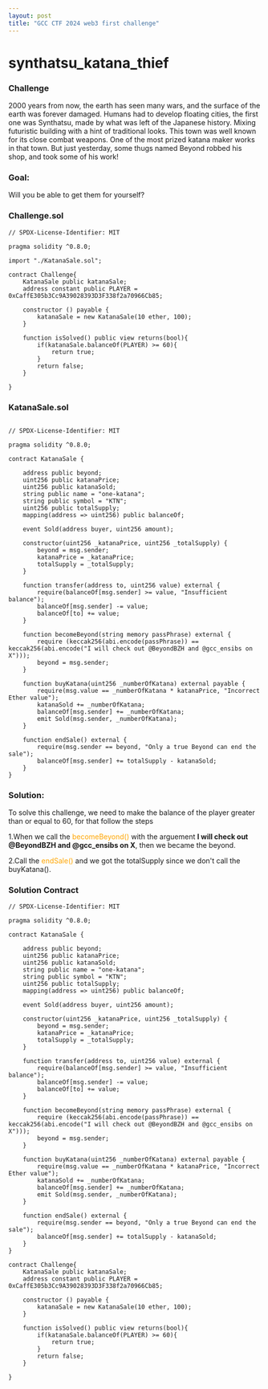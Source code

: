 ```yaml
---
layout: post
title: "GCC CTF 2024 web3 first challenge"
---
```


# synthatsu_katana_thief

### Challenge

2000 years from now, the earth has seen many wars, and the surface of the earth was forever damaged. Humans had to develop floating cities, the first one was Synthatsu, made by what was left of the Japanese history. Mixing futuristic building with a hint of traditional looks. This town was well known for its close combat weapons. One of the most prized katana maker works in that town. But just yesterday, some thugs named Beyond robbed his shop, and took some of his work!

### Goal:

Will you be able to get them for yourself?

### Challenge.sol

```solidity
// SPDX-License-Identifier: MIT

pragma solidity ^0.8.0;

import "./KatanaSale.sol";

contract Challenge{
    KatanaSale public katanaSale;
    address constant public PLAYER = 0xCaffE305b3Cc9A39028393D3F338f2a70966Cb85;

    constructor () payable {
        katanaSale = new KatanaSale(10 ether, 100);
    }

    function isSolved() public view returns(bool){
        if(katanaSale.balanceOf(PLAYER) >= 60){
            return true;
        }
        return false;
    }

}
```

### KatanaSale.sol

```solidity

// SPDX-License-Identifier: MIT

pragma solidity ^0.8.0;

contract KatanaSale {

    address public beyond;
    uint256 public katanaPrice;
    uint256 public katanaSold;
    string public name = "one-katana";
    string public symbol = "KTN";
    uint256 public totalSupply;
    mapping(address => uint256) public balanceOf;

    event Sold(address buyer, uint256 amount);

    constructor(uint256 _katanaPrice, uint256 _totalSupply) {
        beyond = msg.sender;
        katanaPrice = _katanaPrice;
        totalSupply = _totalSupply;
    }

    function transfer(address to, uint256 value) external {
        require(balanceOf[msg.sender] >= value, "Insufficient balance");
        balanceOf[msg.sender] -= value;
        balanceOf[to] += value;
    }

    function becomeBeyond(string memory passPhrase) external {
        require (keccak256(abi.encode(passPhrase)) == keccak256(abi.encode("I will check out @BeyondBZH and @gcc_ensibs on X")));
        beyond = msg.sender;
    }

    function buyKatana(uint256 _numberOfKatana) external payable {
        require(msg.value == _numberOfKatana * katanaPrice, "Incorrect Ether value");
        katanaSold += _numberOfKatana;
        balanceOf[msg.sender] += _numberOfKatana;
        emit Sold(msg.sender, _numberOfKatana);
    }

    function endSale() external {
        require(msg.sender == beyond, "Only a true Beyond can end the sale");
        balanceOf[msg.sender] += totalSupply - katanaSold;
    }
}
```

### Solution:

To solve this challenge, we need to make the balance of the player greater than or equal to 60, for that follow the steps

1.When we call the <span style="color:orange">becomeBeyond()</span> with the arguement **I will check out @BeyondBZH and @gcc_ensibs on X**, then we became the beyond.

2.Call the <span style="color:orange"> endSale()</span> and we got the totalSupply since we don't call the buyKatana().

### Solution Contract

```solidity
// SPDX-License-Identifier: MIT

pragma solidity ^0.8.0;

contract KatanaSale {

    address public beyond;
    uint256 public katanaPrice;
    uint256 public katanaSold;
    string public name = "one-katana";
    string public symbol = "KTN";
    uint256 public totalSupply;
    mapping(address => uint256) public balanceOf;

    event Sold(address buyer, uint256 amount);

    constructor(uint256 _katanaPrice, uint256 _totalSupply) {
        beyond = msg.sender;
        katanaPrice = _katanaPrice;
        totalSupply = _totalSupply;
    }

    function transfer(address to, uint256 value) external {
        require(balanceOf[msg.sender] >= value, "Insufficient balance");
        balanceOf[msg.sender] -= value;
        balanceOf[to] += value;
    }

    function becomeBeyond(string memory passPhrase) external {
        require (keccak256(abi.encode(passPhrase)) == keccak256(abi.encode("I will check out @BeyondBZH and @gcc_ensibs on X")));
        beyond = msg.sender;
    }

    function buyKatana(uint256 _numberOfKatana) external payable {
        require(msg.value == _numberOfKatana * katanaPrice, "Incorrect Ether value");
        katanaSold += _numberOfKatana;
        balanceOf[msg.sender] += _numberOfKatana;
        emit Sold(msg.sender, _numberOfKatana);
    }

    function endSale() external {
        require(msg.sender == beyond, "Only a true Beyond can end the sale");
        balanceOf[msg.sender] += totalSupply - katanaSold;
    }
}

contract Challenge{
    KatanaSale public katanaSale;
    address constant public PLAYER = 0xCaffE305b3Cc9A39028393D3F338f2a70966Cb85;

    constructor () payable {
        katanaSale = new KatanaSale(10 ether, 100);
    }

    function isSolved() public view returns(bool){
        if(katanaSale.balanceOf(PLAYER) >= 60){
            return true;
        }
        return false;
    }

}
```
